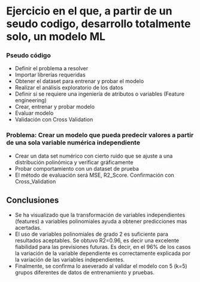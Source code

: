 # Ejercicio en el que, a partir de un seudo codigo, desarrollo totalmente solo, un modelo ML
### Pseudo código
- Definir el problema a resolver
- Importar librerías requeridas
- Obtener el dataset para entrenar y probar el modelo
- Realizar el análisis exploratorio de los datos
- Definir si se requiere una ingeniería de atributos o variables (Feature engineering)
- Crear, entrenar y probar modelo
- Evaluar modelo
- Validación con Cross Validation
### Problema: Crear un modelo que pueda predecir valores a partir de una sola variable numérica independiente
- Crear un data set numérico con cierto ruido que se ajuste a una distribución polinómica y verificar gráficamente
- Probar comportamiento con un dataset de prueba
- El método de evaluación será MSE, R2_Score. Confirmación con Cross_Validation
## Conclusiones
- Se ha visualizado que la transformación de variables independientes (features) a variables polinomiales ayuda a obtener predicciones mas acertadas.
- El uso de variables polinomiales de grado 2 es suficiente para resultados aceptables. Se obtuvo R2=0.96, es decir una excelente fiabilidad para las previsiones futuras. Es decir, en el 96% de los casos la variación de la variable dependiente es correctamente explicada por la variación de las variables independientes.
- Finalmente, se confirma lo aseverado al validar el modelo con 5 (k=5) grupos diferentes de datos de entrenamiento y pruebas.
